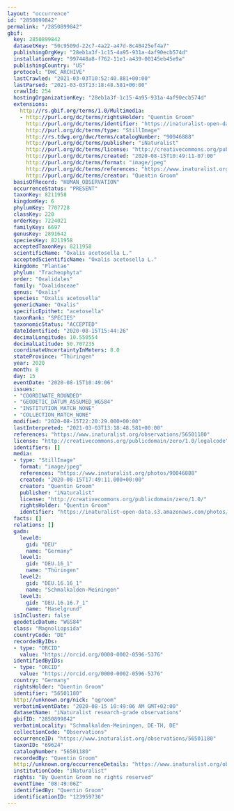 ```yaml
---
layout: "occurrence"
id: "2850899842"
permalink: "/2850899842"
gbif:
  key: 2850899842
  datasetKey: "50c9509d-22c7-4a22-a47d-8c48425ef4a7"
  publishingOrgKey: "28eb1a3f-1c15-4a95-931a-4af90ecb574d"
  installationKey: "997448a8-f762-11e1-a439-00145eb45e9a"
  publishingCountry: "US"
  protocol: "DWC_ARCHIVE"
  lastCrawled: "2021-03-03T10:52:40.881+00:00"
  lastParsed: "2021-03-03T13:18:48.581+00:00"
  crawlId: 254
  hostingOrganizationKey: "28eb1a3f-1c15-4a95-931a-4af90ecb574d"
  extensions:
    http://rs.gbif.org/terms/1.0/Multimedia:
    - http://purl.org/dc/terms/rightsHolder: "Quentin Groom"
      http://purl.org/dc/terms/identifier: "https://inaturalist-open-data.s3.amazonaws.com/photos/90046888/original.jpeg?1597491334"
      http://purl.org/dc/terms/type: "StillImage"
      http://rs.tdwg.org/dwc/terms/catalogNumber: "90046888"
      http://purl.org/dc/terms/publisher: "iNaturalist"
      http://purl.org/dc/terms/license: "http://creativecommons.org/publicdomain/zero/1.0/"
      http://purl.org/dc/terms/created: "2020-08-15T10:49:11-07:00"
      http://purl.org/dc/terms/format: "image/jpeg"
      http://purl.org/dc/terms/references: "https://www.inaturalist.org/photos/90046888"
      http://purl.org/dc/terms/creator: "Quentin Groom"
  basisOfRecord: "HUMAN_OBSERVATION"
  occurrenceStatus: "PRESENT"
  taxonKey: 8211958
  kingdomKey: 6
  phylumKey: 7707728
  classKey: 220
  orderKey: 7224021
  familyKey: 6697
  genusKey: 2891642
  speciesKey: 8211958
  acceptedTaxonKey: 8211958
  scientificName: "Oxalis acetosella L."
  acceptedScientificName: "Oxalis acetosella L."
  kingdom: "Plantae"
  phylum: "Tracheophyta"
  order: "Oxalidales"
  family: "Oxalidaceae"
  genus: "Oxalis"
  species: "Oxalis acetosella"
  genericName: "Oxalis"
  specificEpithet: "acetosella"
  taxonRank: "SPECIES"
  taxonomicStatus: "ACCEPTED"
  dateIdentified: "2020-08-15T15:44:26"
  decimalLongitude: 10.550554
  decimalLatitude: 50.707235
  coordinateUncertaintyInMeters: 8.0
  stateProvince: "Thüringen"
  year: 2020
  month: 8
  day: 15
  eventDate: "2020-08-15T10:49:06"
  issues:
  - "COORDINATE_ROUNDED"
  - "GEODETIC_DATUM_ASSUMED_WGS84"
  - "INSTITUTION_MATCH_NONE"
  - "COLLECTION_MATCH_NONE"
  modified: "2020-08-15T22:20:29.000+00:00"
  lastInterpreted: "2021-03-03T13:18:48.581+00:00"
  references: "https://www.inaturalist.org/observations/56501180"
  license: "http://creativecommons.org/publicdomain/zero/1.0/legalcode"
  identifiers: []
  media:
  - type: "StillImage"
    format: "image/jpeg"
    references: "https://www.inaturalist.org/photos/90046888"
    created: "2020-08-15T17:49:11.000+00:00"
    creator: "Quentin Groom"
    publisher: "iNaturalist"
    license: "http://creativecommons.org/publicdomain/zero/1.0/"
    rightsHolder: "Quentin Groom"
    identifier: "https://inaturalist-open-data.s3.amazonaws.com/photos/90046888/original.jpeg?1597491334"
  facts: []
  relations: []
  gadm:
    level0:
      gid: "DEU"
      name: "Germany"
    level1:
      gid: "DEU.16_1"
      name: "Thüringen"
    level2:
      gid: "DEU.16.16_1"
      name: "Schmalkalden-Meiningen"
    level3:
      gid: "DEU.16.16.7_1"
      name: "Haselgrund"
  isInCluster: false
  geodeticDatum: "WGS84"
  class: "Magnoliopsida"
  countryCode: "DE"
  recordedByIDs:
  - type: "ORCID"
    value: "https://orcid.org/0000-0002-0596-5376"
  identifiedByIDs:
  - type: "ORCID"
    value: "https://orcid.org/0000-0002-0596-5376"
  country: "Germany"
  rightsHolder: "Quentin Groom"
  identifier: "56501180"
  http://unknown.org/nick: "qgroom"
  verbatimEventDate: "2020-08-15 10:49:06 AM GMT+02:00"
  datasetName: "iNaturalist research-grade observations"
  gbifID: "2850899842"
  verbatimLocality: "Schmalkalden-Meiningen, DE-TH, DE"
  collectionCode: "Observations"
  occurrenceID: "https://www.inaturalist.org/observations/56501180"
  taxonID: "69624"
  catalogNumber: "56501180"
  recordedBy: "Quentin Groom"
  http://unknown.org/occurrenceDetails: "https://www.inaturalist.org/observations/56501180"
  institutionCode: "iNaturalist"
  rights: "By Quentin Groom no rights reserved"
  eventTime: "08:49:06Z"
  identifiedBy: "Quentin Groom"
  identificationID: "123959736"
---
```

